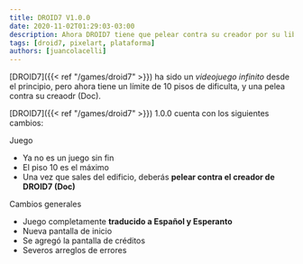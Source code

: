 ```yaml
---
title: DROID7 V1.0.0
date: 2020-11-02T01:29:03-03:00
description: Ahora DROID7 tiene que pelear contra su creador por su libertad
tags: [droid7, pixelart, plataforma]
authors: [juancolacelli]
---
```


[DROID7]({{< ref "/games/droid7" >}}) ha sido un _videojuego infinito_ desde el principio, pero ahora tiene un límite de 10 pisos de dificulta, y una pelea contra su creaodr (Doc).

[DROID7]({{< ref "/games/droid7" >}}) 1.0.0 cuenta con los siguientes cambios:

Juego

* Ya no es un juego sin fin
* El piso 10 es el máximo
* Una vez que sales del edificio, deberás **pelear contra el creador de DROID7 (Doc)**

Cambios generales

* Juego completamente **traducido a Español y Esperanto**
* Nueva pantalla de inicio
* Se agregó la pantalla de créditos
* Severos arreglos de errores
